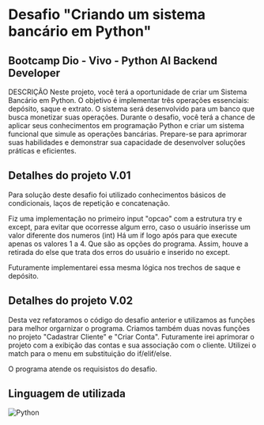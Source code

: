 # Desafio "Criando um sistema bancário em Python"
## Bootcamp Dio - Vivo - Python AI Backend Developer

DESCRIÇÃO
Neste projeto, você terá a oportunidade de criar um Sistema Bancário em Python. O objetivo é implementar três operações essenciais: depósito, saque e extrato. O sistema será desenvolvido para um banco que busca monetizar suas operações. Durante o desafio, você terá a chance de aplicar seus conhecimentos em programação Python e criar um sistema funcional que simule as operações bancárias. Prepare-se para aprimorar suas habilidades e demonstrar sua capacidade de desenvolver soluções práticas e eficientes.

## Detalhes do projeto V.01
Para solução deste desafio foi utilizado conhecimentos básicos de condicionais, laços de repetição e concatenação.

Fiz uma implementação no primeiro input "opcao"  com a estrutura try e except, para evitar que ocorresse algum erro, caso o usuário inserisse um valor diferente dos numeros (int)
Há um if logo após para que execute apenas os valores 1 a 4. Que são as opções do programa.
Assim, houve a retirada do else que trata dos erros do usuário e inserido no except.

Futuramente implementarei essa mesma lógica nos trechos de saque e depósito.

## Detalhes do projeto V.02
Desta vez refatoramos o código do desafio anterior e utilizamos as funções para melhor orgarnizar o programa. 
Criamos também duas novas funções no projeto "Cadastrar Cliente" e "Criar Conta".
Futuramente irei aprimorar o projeto com a exibição das contas e sua associação com o cliente.
Utilizei o match para o menu em substituição do if/elif/else.



O programa atende os requisistos do desafio.


## Linguagem de utilizada
![Python](https://img.shields.io/badge/python-3670A0?style=for-the-badge&logo=python&logoColor=ffdd54)

